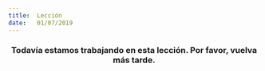 ```yaml
---
title:  Lección
date:   01/07/2019
---
```


### <center>Todavía estamos trabajando en esta lección. Por favor, vuelva más tarde.</center>